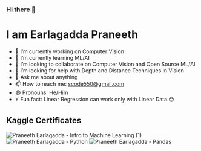 ### Hi there 👋

# I am Earlagadda Praneeth 

- 🔭 I’m currently working on Computer Vision
- 🌱 I’m currently learning ML/AI
- 👯 I’m looking to collaborate on Computer Vision and Open Source ML/AI
- 🤔 I’m looking for help with Depth and Distance Techniques in Vision
- 💬 Ask me about anything
- 📫 How to reach me: scode550@gmail.com
- 😄 Pronouns: He/Him
- ⚡ Fun fact: Linear Regression can work only with Linear Data 😐


## Kaggle Certificates
![Praneeth Earlagadda - Intro to Machine Learning (1)](https://github.com/scode550/scode550/assets/101064897/5ac581a0-a4cc-4c2d-8234-aa3200aab60e)
![Praneeth Earlagadda - Python](https://github.com/scode550/scode550/assets/101064897/95584873-dc42-4799-a48f-17598575e6d3)
![Praneeth Earlagadda - Pandas ](https://github.com/scode550/scode550/assets/101064897/1ea50e85-73e0-4d02-8150-1284427e3973)



